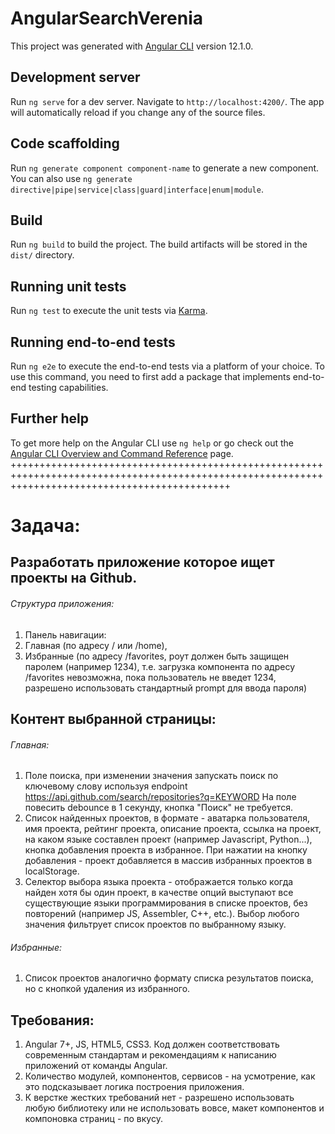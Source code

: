 # AngularSearchVerenia

This project was generated with [Angular CLI](https://github.com/angular/angular-cli) version 12.1.0.

## Development server

Run `ng serve` for a dev server. Navigate to `http://localhost:4200/`. The app will automatically reload if you change any of the source files.

## Code scaffolding

Run `ng generate component component-name` to generate a new component. You can also use `ng generate directive|pipe|service|class|guard|interface|enum|module`.

## Build

Run `ng build` to build the project. The build artifacts will be stored in the `dist/` directory.

## Running unit tests

Run `ng test` to execute the unit tests via [Karma](https://karma-runner.github.io).

## Running end-to-end tests

Run `ng e2e` to execute the end-to-end tests via a platform of your choice. To use this command, you need to first add a package that implements end-to-end testing capabilities.

## Further help

To get more help on the Angular CLI use `ng help` or go check out the [Angular CLI Overview and Command Reference](https://angular.io/cli) page.
++++++++++++++++++++++++++++++++++++++++++++++++++++++++++++++++++++++++++++++++++++++++++++++++++++++++++++++++++++++++++++++++++++++++++++++++++

# Задача:
## Разработать приложение которое ищет проекты на Github.
###### Структура приложения:
1. Панель навигации:
2. Главная (по адресу / или /home),
3. Избранные (по адресу /favorites, роут должен быть защищен паролем
(например 1234), т.е. загрузка компонента по адресу /favorites
невозможна, пока пользователь не введет 1234, разрешено использовать
стандартный prompt для ввода пароля)

## Контент выбранной страницы:
###### Главная:
1. Поле поиска, при изменении значения запускать поиск по
ключевому слову используя endpoint
https://api.github.com/search/repositories?q=KEYWORD
На поле повесить debounce в 1 секунду, кнопка "Поиск" не требуется.
2. Список найденных проектов, в формате - аватарка пользователя, имя
проекта, рейтинг проекта, описание проекта, ссылка на проект, на каком
языке составлен проект (например Javascript, Python...), кнопка
добавления проекта в избранное. При нажатии на кнопку добавления -
проект добавляется в массив избранных проектов в localStorage.
3. Селектор выбора языка проекта - отображается только когда найден хотя
бы один проект, в качестве опций выступают все существующие языки
программирования в списке проектов, без повторений (например JS,
Assembler, C++, etc.). Выбор любого значения фильтрует список проектов по
выбранному языку.

###### Избранные:
1. Список проектов аналогично формату списка результатов поиска, но с
кнопкой удаления из избранного.

## Требования:
1. Angular 7+, JS, HTML5, CSS3. Код должен соответствовать современным
стандартам и рекомендациям к написанию приложений от команды Angular.
2. Количество модулей, компонентов, сервисов - на усмотрение, как это
подсказывает логика построения приложения.
3. К верстке жестких требований нет - разрешено использовать любую библиотеку
или не использовать вовсе, макет компонентов и компоновка страниц - по вкусу.
